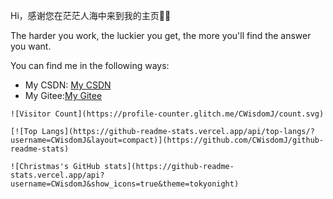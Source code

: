 Hi，感谢您在茫茫人海中来到我的主页👏🎉

The harder you work, the luckier you get, the more you'll find the answer you want.

You can find me in the following ways:

+ My CSDN: [My CSDN](https://blog.csdn.net/qq_60955261)
+ My Gitee:[My Gitee](https://gitee.com/cwisdomj)

```text
![Visitor Count](https://profile-counter.glitch.me/CWisdomJ/count.svg)
```

```text
[![Top Langs](https://github-readme-stats.vercel.app/api/top-langs/?username=CWisdomJ&layout=compact)](https://github.com/CWisdomJ/github-readme-stats)
```

```text
![Christmas's GitHub stats](https://github-readme-stats.vercel.app/api?username=CWisdomJ&show_icons=true&theme=tokyonight)
```

